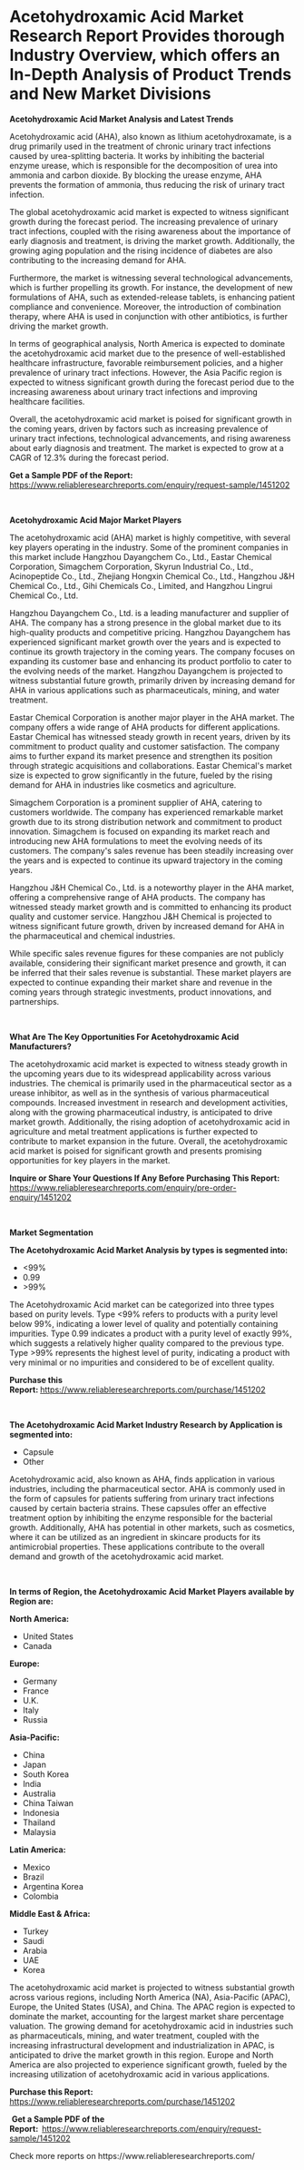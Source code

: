 <p><h1>Acetohydroxamic Acid Market Research Report Provides thorough Industry Overview, which offers an In-Depth Analysis of Product Trends and New Market Divisions</h1></p><p><strong>Acetohydroxamic Acid Market Analysis and Latest Trends</strong></p>
<p><p>Acetohydroxamic acid (AHA), also known as lithium acetohydroxamate, is a drug primarily used in the treatment of chronic urinary tract infections caused by urea-splitting bacteria. It works by inhibiting the bacterial enzyme urease, which is responsible for the decomposition of urea into ammonia and carbon dioxide. By blocking the urease enzyme, AHA prevents the formation of ammonia, thus reducing the risk of urinary tract infection.</p><p>The global acetohydroxamic acid market is expected to witness significant growth during the forecast period. The increasing prevalence of urinary tract infections, coupled with the rising awareness about the importance of early diagnosis and treatment, is driving the market growth. Additionally, the growing aging population and the rising incidence of diabetes are also contributing to the increasing demand for AHA.</p><p>Furthermore, the market is witnessing several technological advancements, which is further propelling its growth. For instance, the development of new formulations of AHA, such as extended-release tablets, is enhancing patient compliance and convenience. Moreover, the introduction of combination therapy, where AHA is used in conjunction with other antibiotics, is further driving the market growth.</p><p>In terms of geographical analysis, North America is expected to dominate the acetohydroxamic acid market due to the presence of well-established healthcare infrastructure, favorable reimbursement policies, and a higher prevalence of urinary tract infections. However, the Asia Pacific region is expected to witness significant growth during the forecast period due to the increasing awareness about urinary tract infections and improving healthcare facilities.</p><p>Overall, the acetohydroxamic acid market is poised for significant growth in the coming years, driven by factors such as increasing prevalence of urinary tract infections, technological advancements, and rising awareness about early diagnosis and treatment. The market is expected to grow at a CAGR of 12.3% during the forecast period.</p></p>
<p><strong>Get a Sample PDF of the Report:&nbsp;</strong> <a href="https://www.reliableresearchreports.com/enquiry/request-sample/1451202">https://www.reliableresearchreports.com/enquiry/request-sample/1451202</a></p>
<p>&nbsp;</p>
<p><strong>Acetohydroxamic Acid Major Market Players</strong></p>
<p><p>The acetohydroxamic acid (AHA) market is highly competitive, with several key players operating in the industry. Some of the prominent companies in this market include Hangzhou Dayangchem Co., Ltd., Eastar Chemical Corporation, Simagchem Corporation, Skyrun Industrial Co., Ltd., Acinopeptide Co., Ltd., Zhejiang Hongxin Chemical Co., Ltd., Hangzhou J&H Chemical Co., Ltd., Gihi Chemicals Co., Limited, and Hangzhou Lingrui Chemical Co., Ltd.</p><p>Hangzhou Dayangchem Co., Ltd. is a leading manufacturer and supplier of AHA. The company has a strong presence in the global market due to its high-quality products and competitive pricing. Hangzhou Dayangchem has experienced significant market growth over the years and is expected to continue its growth trajectory in the coming years. The company focuses on expanding its customer base and enhancing its product portfolio to cater to the evolving needs of the market. Hangzhou Dayangchem is projected to witness substantial future growth, primarily driven by increasing demand for AHA in various applications such as pharmaceuticals, mining, and water treatment.</p><p>Eastar Chemical Corporation is another major player in the AHA market. The company offers a wide range of AHA products for different applications. Eastar Chemical has witnessed steady growth in recent years, driven by its commitment to product quality and customer satisfaction. The company aims to further expand its market presence and strengthen its position through strategic acquisitions and collaborations. Eastar Chemical's market size is expected to grow significantly in the future, fueled by the rising demand for AHA in industries like cosmetics and agriculture.</p><p>Simagchem Corporation is a prominent supplier of AHA, catering to customers worldwide. The company has experienced remarkable market growth due to its strong distribution network and commitment to product innovation. Simagchem is focused on expanding its market reach and introducing new AHA formulations to meet the evolving needs of its customers. The company's sales revenue has been steadily increasing over the years and is expected to continue its upward trajectory in the coming years.</p><p>Hangzhou J&H Chemical Co., Ltd. is a noteworthy player in the AHA market, offering a comprehensive range of AHA products. The company has witnessed steady market growth and is committed to enhancing its product quality and customer service. Hangzhou J&H Chemical is projected to witness significant future growth, driven by increased demand for AHA in the pharmaceutical and chemical industries.</p><p>While specific sales revenue figures for these companies are not publicly available, considering their significant market presence and growth, it can be inferred that their sales revenue is substantial. These market players are expected to continue expanding their market share and revenue in the coming years through strategic investments, product innovations, and partnerships.</p></p>
<p>&nbsp;</p>
<p><strong>What Are The Key Opportunities For Acetohydroxamic Acid Manufacturers?</strong></p>
<p><p>The acetohydroxamic acid market is expected to witness steady growth in the upcoming years due to its widespread applicability across various industries. The chemical is primarily used in the pharmaceutical sector as a urease inhibitor, as well as in the synthesis of various pharmaceutical compounds. Increased investment in research and development activities, along with the growing pharmaceutical industry, is anticipated to drive market growth. Additionally, the rising adoption of acetohydroxamic acid in agriculture and metal treatment applications is further expected to contribute to market expansion in the future. Overall, the acetohydroxamic acid market is poised for significant growth and presents promising opportunities for key players in the market.</p></p>
<p><strong>Inquire or Share Your Questions If Any Before Purchasing This Report:</strong> <a href="https://www.reliableresearchreports.com/enquiry/pre-order-enquiry/1451202">https://www.reliableresearchreports.com/enquiry/pre-order-enquiry/1451202</a></p>
<p>&nbsp;</p>
<p><strong>Market Segmentation</strong></p>
<p><strong>The Acetohydroxamic Acid Market Analysis by types is segmented into:</strong></p>
<p><ul><li><99%</li><li>0.99</li><li>>99%</li></ul></p>
<p><p>The Acetohydroxamic Acid market can be categorized into three types based on purity levels. Type <99% refers to products with a purity level below 99%, indicating a lower level of quality and potentially containing impurities. Type 0.99 indicates a product with a purity level of exactly 99%, which suggests a relatively higher quality compared to the previous type. Type >99% represents the highest level of purity, indicating a product with very minimal or no impurities and considered to be of excellent quality.</p></p>
<p><strong>Purchase this Report:&nbsp;</strong><a href="https://www.reliableresearchreports.com/purchase/1451202">https://www.reliableresearchreports.com/purchase/1451202</a></p>
<p>&nbsp;</p>
<p><strong>The Acetohydroxamic Acid Market Industry Research by Application is segmented into:</strong></p>
<p><ul><li>Capsule</li><li>Other</li></ul></p>
<p><p>Acetohydroxamic acid, also known as AHA, finds application in various industries, including the pharmaceutical sector. AHA is commonly used in the form of capsules for patients suffering from urinary tract infections caused by certain bacteria strains. These capsules offer an effective treatment option by inhibiting the enzyme responsible for the bacterial growth. Additionally, AHA has potential in other markets, such as cosmetics, where it can be utilized as an ingredient in skincare products for its antimicrobial properties. These applications contribute to the overall demand and growth of the acetohydroxamic acid market.</p></p>
<p>&nbsp;</p>
<p><strong>In terms of Region, the Acetohydroxamic Acid Market Players available by Region are:</strong></p>
<p>
    <p> <strong> North America: </strong>
        <ul>
            <li>United States</li>
            <li>Canada</li>
        </ul>
        </p> 
    <p> <strong> Europe: </strong>
        <ul>
            <li>Germany</li>
            <li>France</li>
            <li>U.K.</li>
            <li>Italy</li>
            <li>Russia</li>
        </ul>
        </p> 
    <p> <strong> Asia-Pacific: </strong>
        <ul>
            <li>China</li>
            <li>Japan</li>
            <li>South Korea</li>
            <li>India</li>
            <li>Australia</li>
            <li>China Taiwan</li>
            <li>Indonesia</li>
            <li>Thailand</li>
            <li>Malaysia</li>
        </ul>
        </p> 
    <p> <strong> Latin America: </strong>
        <ul>
            <li>Mexico</li>
            <li>Brazil</li>
            <li>Argentina Korea</li>
            <li>Colombia</li>
        </ul>
        </p> 
    <p> <strong> Middle East & Africa: </strong>
        <ul>
            <li>Turkey</li>
            <li>Saudi</li>
            <li>Arabia</li>
            <li>UAE</li>
            <li>Korea</li>
        </ul>
    </p>
    </p>
<p><p>The acetohydroxamic acid market is projected to witness substantial growth across various regions, including North America (NA), Asia-Pacific (APAC), Europe, the United States (USA), and China. The APAC region is expected to dominate the market, accounting for the largest market share percentage valuation. The growing demand for acetohydroxamic acid in industries such as pharmaceuticals, mining, and water treatment, coupled with the increasing infrastructural development and industrialization in APAC, is anticipated to drive the market growth in this region. Europe and North America are also projected to experience significant growth, fueled by the increasing utilization of acetohydroxamic acid in various applications.</p></p>
<p><strong>Purchase this Report: </strong><a href="https://www.reliableresearchreports.com/purchase/1451202">https://www.reliableresearchreports.com/purchase/1451202</a></p>
<p>&nbsp;<strong>Get a Sample PDF of the Report:&nbsp;&nbsp;</strong><a href="https://www.reliableresearchreports.com/enquiry/request-sample/1451202">https://www.reliableresearchreports.com/enquiry/request-sample/1451202</a></p>
<p><strong></strong></p>
<p>Check more reports on https://www.reliableresearchreports.com/</p>